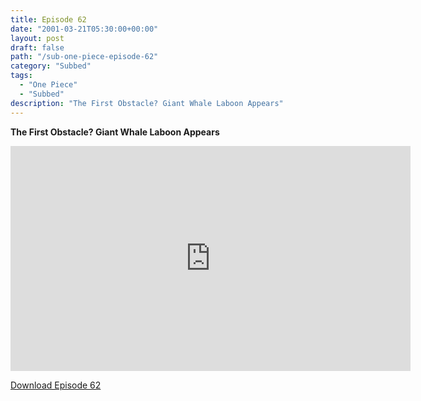 ```yaml
---
title: Episode 62
date: "2001-03-21T05:30:00+00:00"
layout: post
draft: false
path: "/sub-one-piece-episode-62"
category: "Subbed"
tags:
  - "One Piece"
  - "Subbed"
description: "The First Obstacle? Giant Whale Laboon Appears"
---
```


**The First Obstacle? Giant Whale Laboon Appears**

<iframe width="640" height="360" src="https://www.rapidvideo.com/e/FX3BZIZPRJ" frameborder="0" marginwidth=0 marginheight=0 scrolling=no allowfullscreen></iframe>

<a href="http://ouo.io/qs/eCodkFEQ?s=https://rapidvid.to/d/https://www.rapidvideo.com/e/FX3BZIZPRJ">Download Episode 62</a>
